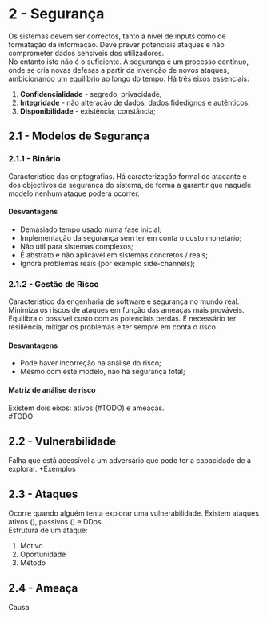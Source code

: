 # 2 - Segurança

Os sistemas devem ser correctos, tanto a nível de inputs como de formatação da informação. Deve prever potenciais ataques e não comprometer dados sensíveis dos utilizadores. <br>
No entanto isto não é o suficiente. A segurança é um processo contínuo, onde se cria novas defesas a partir da invenção de novos ataques, ambicionando um equilíbrio ao longo do tempo. Há três eixos essenciais:

1. **Confidencialidade** - segredo, privacidade;
2. **Integridade** - não alteração de dados, dados fidedignos e autênticos;
3. **Disponibilidade** - existência, constância;

## 2.1 - Modelos de Segurança

### 2.1.1 - Binário

Característico das criptografias. Há caracterização formal do atacante e dos objectivos da segurança do sistema, de forma a garantir que naquele modelo nenhum ataque poderá ocorrer.

#### Desvantagens

- Demasiado tempo usado numa fase inicial;
- Implementação da segurança sem ter em conta o custo monetário;
- Não útil para sistemas complexos;
- É abstrato e não aplicável em sistemas concretos / reais;
- Ignora problemas reais (por exemplo side-channels);

### 2.1.2 - Gestão de Risco

Característico da engenharia de software e segurança no mundo real. Minimiza os riscos de ataques em função das ameaças mais prováveis. Equilibra o possível custo com as potenciais perdas. É necessário ter resiliência, mitigar os problemas e ter sempre em conta o risco.

#### Desvantagens

- Pode haver incorreção na análise do risco;
- Mesmo com este modelo, não há segurança total;

#### Matriz de análise de risco

Existem dois eixos: ativos (#TODO) e ameaças.  
#TODO

## 2.2 - Vulnerabilidade

Falha que está acessível a um adversário que pode ter a capacidade de a explorar. +Exemplos

## 2.3 - Ataques

Ocorre quando alguém tenta explorar uma vulnerabilidade. Existem ataques ativos (), passivos () e DDos. <br>
Estrutura de um ataque:

1. Motivo
2. Oportunidade
3. Método

## 2.4 - Ameaça

Causa 
